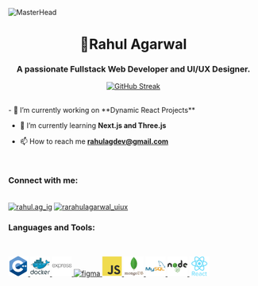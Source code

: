 ![MasterHead](https://github.com/rahulAgdev/rahulAgDev/assets/97039362/75d5e843-ae69-4e61-b21a-05afd328911a)
<h1 align="center">👋Rahul Agarwal</h1>
<h3 align="center">A passionate Fullstack Web Developer and UI/UX Designer.</h3>
<p align="center">
  <a href="https://git.io/streak-stats">
    <img alt="GitHub Streak" src="https://streak-stats.demolab.com?user=rahulAgdev&theme=dark&hide_border=true&hide_total_contributions=true&hide_longest_streak=true" />
  </a>
</p>
<!--  <p align="left"> <img src="https://komarev.com/ghpvc/?username=rahulagdev&label=Profile%20views&color=0e75b6&style=flat" alt="rahulagdev" /> </p> -->
<br>
- 🔭 I’m currently working on **Dynamic React Projects**

- 🌱 I’m currently learning **Next.js and Three.js**

- 📫 How to reach me **rahulagdev@gmail.com**
<br>
<h3 align="left">Connect with me:</h3>
<p align="left">
  <br>
<a href="https://instagram.com/rahul.ag_ig" target="blank"><img align="center" src="https://raw.githubusercontent.com/rahuldkjain/github-profile-readme-generator/master/src/images/icons/Social/instagram.svg" alt="rahul.ag_ig" height="30" width="40" /></a>
<a href="https://www.behance.net/rarahulagarwal_uiux" target="blank"><img align="center" src="https://raw.githubusercontent.com/rahuldkjain/github-profile-readme-generator/master/src/images/icons/Social/behance.svg" alt="rarahulagarwal_uiux" height="30" width="40" /></a>
</p>

<h3 align="left">Languages and Tools:</h3>
<br>
<p align="left"> <a href="https://www.w3schools.com/cpp/" target="_blank" rel="noreferrer"> <img src="https://raw.githubusercontent.com/devicons/devicon/master/icons/cplusplus/cplusplus-original.svg" alt="cplusplus" width="40" height="40"/> </a><a href="https://www.docker.com/" target="_blank" rel="noreferrer"> <img src="https://raw.githubusercontent.com/devicons/devicon/master/icons/docker/docker-original-wordmark.svg" alt="docker" width="40" height="40"/> </a> <a href="https://expressjs.com" target="_blank" rel="noreferrer"> <img src="https://raw.githubusercontent.com/devicons/devicon/master/icons/express/express-original-wordmark.svg" alt="express" width="40" height="40"/> </a> <a href="https://www.figma.com/" target="_blank" rel="noreferrer"> <img src="https://www.vectorlogo.zone/logos/figma/figma-icon.svg" alt="figma" width="40" height="40"/> </a> <a href="https://developer.mozilla.org/en-US/docs/Web/JavaScript" target="_blank" rel="noreferrer"> <img src="https://raw.githubusercontent.com/devicons/devicon/master/icons/javascript/javascript-original.svg" alt="javascript" width="40" height="40"/> </a> <a href="https://www.mongodb.com/" target="_blank" rel="noreferrer"> <img src="https://raw.githubusercontent.com/devicons/devicon/master/icons/mongodb/mongodb-original-wordmark.svg" alt="mongodb" width="40" height="40"/> </a> <a href="https://www.mysql.com/" target="_blank" rel="noreferrer"> <img src="https://raw.githubusercontent.com/devicons/devicon/master/icons/mysql/mysql-original-wordmark.svg" alt="mysql" width="40" height="40"/> </a> <a href="https://nodejs.org" target="_blank" rel="noreferrer"> <img src="https://raw.githubusercontent.com/devicons/devicon/master/icons/nodejs/nodejs-original-wordmark.svg" alt="nodejs" width="40" height="40"/> </a> <a href="https://reactjs.org/" target="_blank" rel="noreferrer"> <img src="https://raw.githubusercontent.com/devicons/devicon/master/icons/react/react-original-wordmark.svg" alt="react" width="40" height="40"/> </a> </p>
<br>


